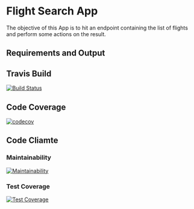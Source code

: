 # Flight Search App

The objective of this App is to hit an endpoint containing the list of flights and perform some actions on the result.

## Requirements and Output


## Travis Build

[![Build Status](https://travis-ci.com/devinstincts/flights-search.svg?branch=master)](https://travis-ci.com/devinstincts/flights-search)

## Code Coverage

[![codecov](https://codecov.io/gh/devinstincts/flights-search/branch/master/graph/badge.svg)](https://codecov.io/gh/devinstincts/flights-search)


## Code Cliamte

### Maintainability

[![Maintainability](https://api.codeclimate.com/v1/badges/dc235259abf236efb5cc/maintainability)](https://codeclimate.com/github/devinstincts/flights-search/maintainability)

### Test Coverage

[![Test Coverage](https://api.codeclimate.com/v1/badges/dc235259abf236efb5cc/test_coverage)](https://codeclimate.com/github/devinstincts/flights-search/test_coverage)